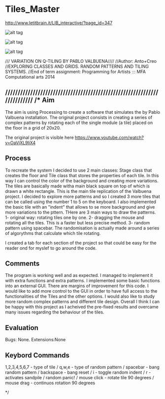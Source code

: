 # Tiles_Master

http://www.letitbrain.it/LIB_interactive/?page_id=347

![alt tag](http://www.letitbrain.it/LIB_interactive/wp-content/uploads/2015/06/Screen-Shot-2015-06-14-at-15.37.46-940x408.png)

![alt tag](http://www.letitbrain.it/LIB_interactive/wp-content/uploads/2015/06/tiles_1_942355-940x376.jpg)

![alt tag](http://www.letitbrain.it/LIB_interactive/wp-content/uploads/2015/06/tiles_18_942748-940x376.jpg)

/// VARIATION ON Q-TILING BY PABLO VALBUENA////
//Author: Anto+Creo
//EXPLORING CLASSES AND GRIDS. RANDOM PATTERNS AND TILING SYSTEMS.
//End of term assignment: Programming for Artists ::: MFA Computational arts 2014

////////////////////////////////////////////////////////////////////////
/*
 Aim
 ---
 The aim is using Processing to create a software that simulates the by Pablo Valbuena installation.
 The original project consists in creating a series of complex patterns by rotating each of the single module
 (a tile) placed on the floor in a grid of 20x20.
 
 The original project is visible here https://www.youtube.com/watch?v=OaVjXL9liX4
 
 Process
 -------
 To recreate the system I decided to use 2 main classes: Stage class that creates the floor and Tile class that
 stores the properties of each tile.
 In this way I can control the color of the background and creating more variations.
 The tiles are basically made witha  main black square on top of which is drawn a white rectangle. This is the main tile
 replication of the Valbuena project.
 I decided to explore more patterns and so I created 3 more tiles that can be called using the number 1 to 5 on the keyboard.
 I also implemented the basic tile with an "indent" that allows to se more background and give more variations to the pttern.
 THere are 3 main ways to draw the patterns.
 1- original way: rotating tiles one by one.
 2- dragging the mouse and rotating all the tiles. This is a faster but less precise method.
 3- random pattern using spacebar.
 The randomisation is actually made around a series of algorythms that calculate which tile rotating. 
 
 I created a tab for each section of the project so that could be easy for the reader ond for myslef to go around the code.
 
 
 Comments
 --------
 The program is working well and as expected.
 I managed to implement it with extra functions and extra patterns.
 I implemented some basic functions into an external GUI.
 There are margins of improvement for this code.
 I would like to add more control to the GUI in order to have full access to the 
 functionalities of the Tiles and the other options.
 I would also like to study more random complex patterns and different tile design.
 Overall I think I can be happy with this project as I acheived the pre-fixed results and overcame many issues
 regarding the behaviour of the tiles.
 
 Evaluation
 ----------
 Bugs: None. 
 Extensions:None
 
 Keybord Commands
 ----------
 1,2,3,4,5,6,7   - type of tile /
 q,w,e       - type of random pattern /
 spacebar    - bang random pattern /
 backspace   - bang reset /
 i           - toggle random indent /
 r           - activates sandpile / random panic! /
 mouse click - rotate tile 90 degrees /
 mouse drag  - continuos rotation 90 degrees
 
 */
